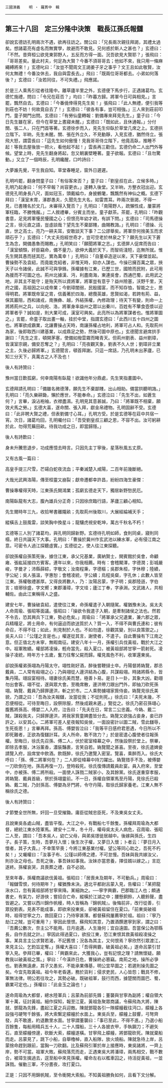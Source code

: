

`三國演義`　　`明 ‧ 羅貫中　輯`

* * *

## 第三十八回　定三分隆中決策　戰長江孫氏報讎

卻說玄德訪孔明兩次不遇，欲再往訪之。關公曰：「兄長兩次親往拜謁，其禮太過矣。想諸葛亮有虛名而無實學，故避而不敢見。兄何惑於斯人之甚也？」玄德曰：「不然。昔齊桓公欲見東郭野人，五反而方得一面。況吾欲見大賢耶？」張飛曰：「哥哥差矣。量此村夫，何足為大賢？今番不須哥哥去；他如不來，我只用一條麻繩縛將來！」玄德叱曰：「汝豈不聞周文王謁姜子牙之事乎？文王且如此敬賢，汝何太無禮！今番汝休去，我自與雲長去。」飛曰：「既兩位哥哥都去。小弟如何落後？」玄德曰：「汝若同往，不可失禮。」飛應諾。

於是三人乘馬引從者往隆中。離草廬半里之外，玄德便下馬步行，正遇諸葛均。玄德忙施禮，問曰：「令兄在莊否？」均曰：「昨暮方歸。將軍今日可與相見。」言罷，飄然自去。玄德曰：「今番僥倖得見先生矣！」張飛曰：「此人無禮，便引我等到莊也不妨！何故竟自去了！」玄德曰：「彼各有事，豈可相強。」三人來到莊前叩門，童子開門出問。玄德曰：「有勞仙童轉報：劉備專來拜見先生。」童子曰：「今日先生雖在家，但今在草堂上晝寢未醒。」玄德曰：「既如此，且休通報。」分付關、張二人，只在門首等著。玄德徐步而入，見先生仰臥於草堂几席之上。玄德拱立階下。半晌，先生未醒。關、張在外立久，不見動靜，入見玄德，猶然侍立。張飛大怒，謂雲長曰：「這先生如何傲慢！見我哥哥侍立階下，他竟高臥，推睡不起！等我去屋後放一把火，看他起不起！」雲長再三勸住。玄德仍命二人出門外等候。望堂上時，見先生翻身將起，忽又朝裏壁睡著。童子欲報。玄德曰：「且勿驚動。」又立了一個時辰，孔明纔醒，口吟詩曰：

大夢誰先覺，平生我自知。草堂春睡足，窗外日遲遲。

孔明吟罷，翻身問童子曰：「有俗客來否？」童子曰：「劉皇叔在此，立候多時。」孔明乃起身曰：「何不早報？尚容更衣。」遂轉入後堂。又半晌，方整衣冠出迎。玄德見孔明身長八尺，面如冠玉，頭戴綸巾，身披鶴氅，飄飄然有神仙之概。玄德下拜曰：「漢室末胄，涿郡愚夫，久聞先生大名，如雷貫耳。昨兩次晉謁，不得一見，已書賤名於文几，未審得入覽否？」孔明曰：「南陽野人，疏懶性成，屢蒙將軍枉臨，不勝愧赧。」二人敘禮畢，分賓主而坐。童子獻茶。茶罷，孔明曰：「昨觀書意，足見將軍懮民懮國之心；但恨亮年幼才疏，有誤下問。」玄德曰：「司馬德操之言，徐元直之語，豈虛談哉？望先生不棄鄙賤，曲賜教誨。」孔明曰：「德操、元直，世之高士。亮乃一耕夫耳，安敢談天下事？二公謬舉矣。將軍奈何捨美玉而求頑石乎？」玄德曰：「大丈夫抱經世奇才，豈可空老於林泉之下？願先生以天下蒼生為念，開備愚魯而賜教。」孔明笑曰：「願聞將軍之志。」玄德屏人促席而告曰：「漢室傾頹，奸臣竊命，備不量力，欲伸大義於天下，而智術淺短，迄無所就。惟先生開其愚而拯其厄，實為萬幸！」孔明曰：「自董卓造逆以來，天下豪傑並起。曹操勢不及袁紹，而竟能克紹者，非惟天時，抑亦人謀也。今操已擁百萬之眾，挾天子以令諸侯，此誠不可與爭鋒。孫權據有江東，已歷三世，國險而民附，此可用為援而不可圖之也。荊州北據漢、沔，利盡南海，東連吳會，西通巴蜀，此用武之地，非其主不能守；是殆天所以資將軍，將軍豈有意乎？益州險塞，沃野千里，天府之國，高祖因之以成帝業；今劉璋闇弱，民殷國富，而不知存恤，智能之士，思得明君。將軍既帝室之胄，信義著於四海，總攬英雄，思賢如渴，若跨有荊、益，保其巖阻，西和諸戎，南撫彝、越，外結孫權，內修政理；待天下有變，則命一上將將荊州之兵，以向宛、洛，將軍身率益州之眾以出秦川，百姓有不簞食壺漿以迎將軍者乎？誠如是，則大業可成，漢室可興矣。此亮所以為將軍謀者也。惟將軍圖之。」言罷，命童子取出畫一軸，挂於中堂，指謂玄德曰：「此西川五十四州之圖也。將軍欲成霸業，北讓曹操占天時，南讓孫權占地利，將軍可占人和。先取荊州為家，後即取西川建基業，以成鼎足之勢，然後可圖中原也。」玄德聞言避席拱手謝曰：「先生之言，頓開茅塞，使備如撥雲霧而睹青天。但荊州劉表、益州劉璋，皆漢室宗親，備安忍奪之？」孔明曰：「亮夜觀天象，劉表不久人世；劉璋非立業之主，久後必歸將軍。」玄德聞言，頓首拜謝。只這一席話，乃孔明未出茅廬，已知三分天下，真萬古之人不及也！

後人有詩贊曰：

豫州當日歎孤窮，何幸南陽有臥龍！欲識他年分鼎處，先生笑指畫圖中。

玄德拜請孔明曰：「備雖名微德薄，願先生不棄鄙賤，出山相助。備當拱聽明誨。」孔明曰：「亮久樂耕鋤，懶於應世，不能奉命。」玄德泣曰：「先生不出，如蒼生何？」言畢，淚沾袍袖，衣襟盡濕。孔明見其意甚誠，乃曰：「將軍既不相棄，願效犬馬之勞。」玄德大喜，遂命關、張入拜，獻金帛禮物。孔明固辭不受。玄德曰：「此非聘大賢之禮，但表劉備寸心耳。」孔明方受。於是玄德等在莊中共宿一宵。次日，諸葛均回，孔明囑付曰：「吾受劉皇叔三顧之恩，不容不出。汝可躬耕於此，勿得荒蕪田畝。待我功成之日，即當歸隱。」

後人有詩歎曰：

身未升騰思退步，功成應憶去時言。只因先主丁寧後，星落秋風五丈原。

又有古風一篇曰：

高皇手提三尺雪，芒碭白蛇夜流血；平秦滅楚入咸陽，二百年前幾斷絕。

大哉光武興洛陽，傳至桓靈又崩裂；獻帝遷都幸許昌，紛紛四海生豪傑：

曹操專權得天時，江東孫氏開鴻業；孤窮玄德走天下，獨居新野愁民厄。

南陽臥龍有大志，腹內雄兵分正奇；只因徐庶臨行語，茅廬三顧心相知。

先生爾時年三九，收拾琴書離隴畝；先取荊州後取川，大展經綸補天手；

縱橫舌上鼓風雷，談笑胸中換星斗；龍驤虎視安乾坤，萬古千秋名不朽！

玄德等三人別了諸葛均，與孔明同歸新野。玄德待孔明如師，食則同桌，寢則同榻，終日共論天下大事。孔明曰：「曹操於冀州作玄武池以練水軍，必有侵江南之意。可密令人過江探聽虛實。」玄德從之，使人往江東探聽。

卻說孫權自孫策死後，據住江東，承父兄基業，廣納賢士，開賓館於吳會，命顧雍、張紘延接四方賓客。連年以來，你我相薦。時有：會稽闞澤，字德潤；彭城嚴峻，字曼才；沛縣薛綜，字敬文；汝南程秉，字德樞；吳郡朱桓，字休穆；陸績，字公紀；吳人張溫，字惠恕；會稽凌統，字公續；烏程吳粲，字孔休；此數人皆至江東。孫權敬禮甚厚。又得良將數人，乃：汝陽呂蒙，字子明；吳郡陸遜，字伯言；琅琊徐盛，字文嚮；東郡潘璋，字文珪；廬江丁奉，字承淵。文武諸人，共相輔佐。由此江東稱得人之盛。

建安七年，曹操破袁紹，遣使往江東，命孫權遣子入朝隨駕。權猶豫未決。吳太夫人命周瑜、張昭等面議。張昭曰：「操欲令我遣子入朝，是牽制諸侯之法也。然若不令去，恐其興兵下江東，勢必危矣。」周瑜曰：「將軍承父兄遺業，兼六郡之眾，兵精糧足，將士用命，有何逼迫而欲送質於人？質一入，不得不與曹氏連和；彼有命召，不得不往；如此，則見制於人也。不如勿遣，徐觀其變，別以良策禦之。」吳夫人曰：「公瑾之言是也。」權遂從其言，謝使者，不遣子。自此曹操有下江南之意。但正值北方未寧，無暇南征。建安八年十一月，孫權引兵伐黃祖，戰於大江之中。祖軍敗績。權部將凌操，輕舟當先，殺入夏口，被黃祖部將甘寧一箭射死。凌操子凌統，時年方十五歲，奮力往奪父屍而歸。權見風色不利，收軍還東吳。

卻說孫權弟孫翊為丹陽太守。翊性剛好酒，醉後嘗鞭撻士卒。丹陽督將媯覽，郡丞戴員，二人常有殺翊之心；乃與翊從人邊洪結為心腹，共謀殺翊。時諸將縣令，皆集丹陽。翊設宴相待。翊妻徐氏美而慧，極善卜易。是日卜一卦，其象大凶，勸翊勿出會客。翊不從，遂與眾大會。至晚席散，邊洪帶刀跟出門外，即抽刀砍死孫翊。媯覽、戴員乃歸罪邊洪，斬之於市。二人乘勢擄翊家貲侍妾。媯覽見徐氏美貌，乃謂之曰：「吾為汝夫報讎，汝當從我；不從則死。」徐氏曰：「夫死未幾，不忍便相從。可待至晦日，設祭除服，然後成親未遲。」覽從之。徐氏乃密召孫翊心腹舊將孫高、傅嬰二人入府，泣告曰：「先夫在日，常言二公忠義。今媯、戴二賊，謀殺我夫，只歸罪邊洪，將我家貲童婢盡皆分去。媯覽又欲強占妾身，妾已詐許之，以安其心。二將軍可差人星夜報知吳侯，一面設密計以圖二賊，雪此讎辱，生死銜恩！」言畢再拜。孫高、傅嬰皆泣曰：「我等平日感府君恩遇，今日所以不即死難者，正欲為復讎計耳。夫人所命，敢不效力？」於是密遣心腹使者往報孫權。至晦日，徐氏先召孫、傅二人，伏於密室幃幕之中，然後設祭於堂上。祭畢，即除去孝服，沐浴薰香，濃裝豔裹，言笑自若。媯覽聞之甚喜。至夜，徐氏遣婢妾請覽入府，設席堂中飲酒。飲既醉，徐氏乃邀覽入密室。覽喜，乘醉而入。徐氏大呼曰：「孫、傅二將軍何在？」二人即從幃幕中持刀躍出。媯覽措手不及，被傅嬰一刀砍倒在地，孫高再復一刀，登時殺死。徐氏復傳請戴員赴宴。員入府來，至堂中，亦被孫、傅二將所殺。一面使人誅戮二賊家小，及其餘黨。徐氏遂重穿孝服，將媯覽、戴員首級，祭於孫翊靈前。不一日，孫權自領軍馬至丹陽，見徐氏已殺媯、戴二賊，乃封孫高、傅嬰為牙門將，令守丹陽，取徐氏歸家養老。江東人無不稱徐氏之德。

後人有詩贊曰：

才節雙全世所無，奸回一旦受摧鋤。庸臣從賊忠臣死，不及東吳女丈夫。

且說東吳各處山賊，盡皆平復。大江之中，有戰船七千餘隻。孫權拜周瑜為大都督，總統江東水陸軍馬。建安十二年，冬十月，權母吳太夫人病危，召周瑜、張昭二人至，謂曰：「吾本吳人，幼亡父母，與弟吳璟徙居越中。後嫁與孫氏，生四子。長子策，生時，吾夢月入懷；後生次子權，又夢日入懷；卜者云：『夢日月入懷者，其子大貴。』不幸策早喪；今將江東基業付權。望公等同心助之，吾死不朽矣！」又囑權曰：「汝事子布、公瑾以師傅之禮，不可怠慢。吾妹與我共嫁汝父，則亦汝之母也。吾死之後，事吾妹如事我。汝妹亦當恩養，擇佳婿以嫁之。」言訖遂終。孫權哀哭，具喪葬之禮，自不必說。

至來年春，孫權商議欲伐黃祖。張昭曰：「居喪未及期年，不可動兵。」周瑜曰：「報讎雪恨，何待期年？」權猶豫未決。適北平都尉呂蒙入見，告權曰：「某把龍湫水口，忽有黃祖部將甘寧來降。某細詢之。──寧字興霸，巴郡臨江人也；頗通書史，有氣力，好游俠；嘗招合亡命，縱橫於江湖之中；腰懸銅鈴，人聽鈴聲，盡皆避之。又嘗以西川錦作帆幔，時人皆稱為『錦帆賊』。後悔前非，改行從善，引眾投劉表。見表不能成事，即欲來投東吳，卻被黃祖留住在夏口。「前東吳破祖時，祖得甘寧之力，救回夏口；乃待寧甚薄。都督蘇飛屢薦寧於祖。祖曰：『寧乃劫江之賊，豈可重用？』寧因此懷恨。蘇飛知其意，乃置酒饌邀寧到家，謂之曰：『吾薦公數次，奈主公不能用。日月逾邁，人生幾何；宜自遠圖。吾當保公為鄂縣長，自作去就之計。』寧因此得過夏口，欲投江東，恐江東恨其救黃祖殺凌操之事。某具言主公求賢若渴，不記舊恨；況各為其主，又何恨焉？寧欣然引眾渡江，來見主公。乞鈞旨定奪。」孫權大喜曰：「吾得興霸，破黃祖必矣。」遂命呂蒙引甘寧入見。參拜已畢，權曰：「興霸來此，大獲我心，豈有記恨之理？請無懷疑。願教我以破黃祖之策。」寧曰：「今漢祚日危，曹操終必篡竊。南荊之地，操所必爭也。劉表無遠慮，其子又愚劣，不能承業傳基，明公宜早圖之；若遲則操先圖之矣。今宜先取黃祖。祖今年老昏邁，務於貨利；侵求吏民，人心皆怨；戰具不修，軍無法律。明公若往攻之，其勢必破。既破祖軍，鼓行而西，據楚關而圖巴、蜀，霸業可定也。」孫權曰：「此金玉之論也！」

遂命周瑜為大都督，總水陸軍兵；呂蒙為前部先鋒；董襲與甘寧為副將；權自領大軍十萬，征討黃祖。細作探知，報至江夏。黃祖急聚眾商議，令蘇飛為大將，陳就、鄧龍為先鋒，盡起江夏之兵迎敵。陳就鄧龍各引一隊艨艟截往沔口，艨艟上各設強弓硬弩千餘張，將大索繫定艨艟於水面上。東吳兵至，艨艟上鼓響，弓弩齊發，兵不敢進，約退數里水面。甘寧謂董襲曰：「事已至此，不得不進。」乃選小船百餘隻，每船用精兵五十人，二十人撐船，三十人各披衣甲，手執鋼刀；不避矢石，直至艨艟傍邊，砍斷大索，艨艟遂橫。甘寧飛上艨艟，將鄧龍砍死。陳就棄船而走。呂蒙見了，跳下小船，自舉櫓棹，直入船隊，放火燒船。陳就急待上岸，呂蒙捨命趕到跟前，當胸一刀砍翻。比及蘇飛引軍於岸上接應時，東吳諸將，一齊上岸，勢不可當。祖軍大敗。蘇飛落荒而走，正遇東吳大將潘璋，兩馬相交，戰不數合，被璋生擒過去，逕至船中來見孫權。權命左右以檻車囚之，待活捉黃祖，一並誅戮。催動三軍，不分晝夜，攻打夏口。

正是：只因不用錦帆賊，至令衝開大索船。不知黃祖勝負如何，且看下文分解。

* * *

